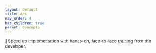 ```yaml
---
layout: default
title: API
nav_order: 4
has_children: true
parent: Concepts
---
```


🚀Speed up implementation with hands-on, face-to-face [training](https://www.jube.io/training) from the developer.